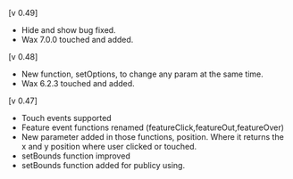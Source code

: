 
[v 0.49]
- Hide and show bug fixed.
- Wax 7.0.0 touched and added.

[v 0.48]
- New function, setOptions, to change any param at the same time.
- Wax 6.2.3 touched and added.

[v 0.47]
- Touch events supported
- Feature event functions renamed (featureClick,featureOut,featureOver)
- New parameter added in those functions, position. Where it returns the x and y position where user clicked or touched.
- setBounds function improved
- setBounds function added for publicy using.